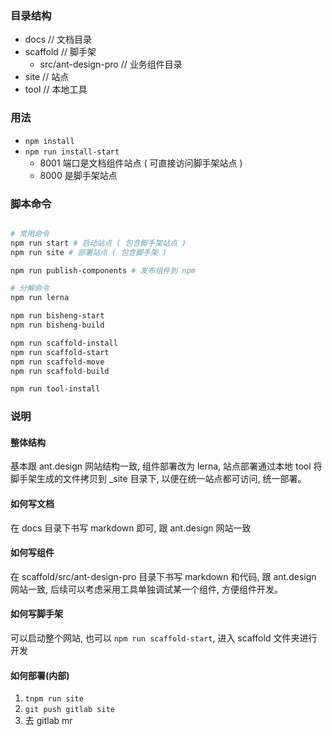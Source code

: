 ### 目录结构

- docs // 文档目录
- scaffold // 脚手架
    - src/ant-design-pro // 业务组件目录
- site // 站点
- tool // 本地工具

### 用法

- `npm install`
- `npm run install-start`
  - 8001 端口是文档组件站点 ( 可直接访问脚手架站点 )
  - 8000 是脚手架站点

### 脚本命令

```bash

# 常用命令
npm run start # 启动站点 ( 包含脚手架站点 )
npm run site # 部署站点 ( 包含脚手架 )

npm run publish-components # 发布组件到 npm

# 分解命令
npm run lerna

npm run bisheng-start
npm run bisheng-build

npm run scaffold-install
npm run scaffold-start
npm run scaffold-move
npm run scaffold-build

npm run tool-install
```

### 说明

#### 整体结构

基本跟 ant.design 网站结构一致, 组件部署改为 lerna, 站点部署通过本地 tool 将脚手架生成的文件拷贝到 _site 目录下, 以便在统一站点都可访问, 统一部署。

#### 如何写文档

在 docs 目录下书写 markdown 即可, 跟 ant.design 网站一致

#### 如何写组件

在 scaffold/src/ant-design-pro 目录下书写 markdown 和代码, 跟 ant.design 网站一致, 后续可以考虑采用工具单独调试某一个组件, 方便组件开发。

#### 如何写脚手架

可以启动整个网站, 也可以 `npm run scaffold-start`, 进入 scaffold 文件夹进行开发

#### 如何部署(内部)

1. `tnpm run site`
2. `git push gitlab site`
3. 去 gitlab mr
